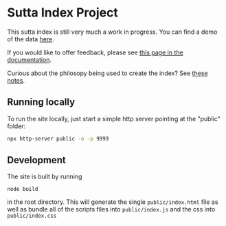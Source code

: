 # Sutta Index Project

This sutta index is still very much a work in progress. You can find a demo of the data [here](https://index.readingfaithfully.org/).

If you would like to offer feedback, please see [this page in the documentation](https://github.com/thesunshade/CIPS/blob/main/src/documentation/helpfulFeedback.md#offering-feedback).

Curious about the philosopy being used to create the index? See [these notes](https://github.com/thesunshade/CIPS/blob/main/src/documentation/principlesOfIndexingSuttas.md#principles-of-indexing-suttas).

## Running locally

To run the site locally, just start a simple http server pointing at the "public" folder:

```bash
npx http-server public -o -p 9999
```

## Development

The site is built by running

```
node build
```

in the root directory. This will generate the single `public/index.html` file as well as bundle all of the scripts files into `public/index.js` and the css into `public/index.css`
